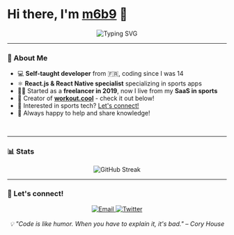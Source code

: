 # Hi there, I'm [m6b9](https://snouzy.com/) 👋

<div align="center">
<img src="https://readme-typing-svg.herokuapp.com?font=Fira+Code&pause=1000&color=00D9FF&center=true&vCenter=true&width=435&lines=Freelancer;Indie+Hacker;Reader" alt="Typing SVG" />
</div>

---

### 🚀 About Me

- 💻 **Self-taught developer** from 🇫🇷, coding since I was 14
- ⚛️ **React.js & React Native specialist** specializing in sports apps
- 🏃‍♂️ Started as a **freelancer in 2019**, now I live from my **SaaS in sports**
- 🚀 Creator of **[workout.cool](https://workout.cool)** - check it out below!
- 📧 Interested in sports tech? [Let's connect!](mailto:contact@snouzy.com)
- 💬 Always happy to help and share knowledge!

<br clear="right"/>

---

### 📊 Stats

<div align="center">
  <img src="https://github-readme-streak-stats.herokuapp.com/?user=snouzy&theme=tokyonight&hide_border=true" alt="GitHub Streak" />
</div>


---
### 🤝 Let's connect!

<div align="center">
  <a href="mailto:contact@snouzy.com">
    <img src="https://img.shields.io/badge/Email-D14836?style=for-the-badge&logo=gmail&logoColor=white" alt="Email"/>
  </a>
  <a href="https://x.com/snouzy_biceps" target="_blank">
    <img src="https://img.shields.io/badge/Twitter-1DA1F2?style=for-the-badge&logo=twitter&logoColor=white" alt="Twitter"/>
  </a>
</div>

<div align="center">
  <br/>
  <i>💡 "Code is like humor. When you have to explain it, it's bad." – Cory House</i>
</div>
